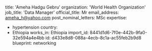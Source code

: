 title: 'Ameha Hadgu Gebru'
organization: 'World Health Organization'
job_title: 'Data Manager'
official_title: Mr
email_address: ameha_h@yahoo.com
post_nominal_letters: MSc
expertise:
  - hypertension
country:
  - Ethiopia
works_in: Ethiopia
import_id: 8441d1d6-7f0e-442b-9fa0-32e594a4e4bb
id: d433e8d8-088a-4ecb-8c1a-ac55feb2b9d8
blueprint: networking
